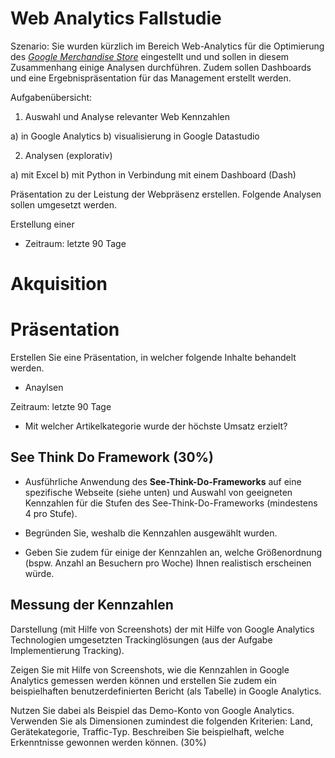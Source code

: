 # Web Analytics Fallstudie

Szenario: Sie wurden kürzlich im Bereich Web-Analytics für die Optimierung des *[Google Merchandise Store](https://your.googlemerchandisestore.com/Index)* eingestellt und und sollen in diesem Zusammenhang einige Analysen durchführen. Zudem sollen Dashboards und eine Ergebnispräsentation für das Management erstellt werden.

Aufgabenübersicht:

1) Auswahl und Analyse relevanter Web Kennzahlen

a) in Google Analytics
b) visualisierung in Google Datastudio

2) Analysen (explorativ)

a) mit Excel 
b) mit Python in Verbindung mit einem Dashboard (Dash)

 Präsentation zu der Leistung der Webpräsenz erstellen. Folgende Analysen sollen umgesetzt werden.

Erstellung einer 


- Zeitraum: letzte 90 Tage

# Akquisition



# Präsentation

Erstellen Sie eine Präsentation, in welcher folgende Inhalte behandelt werden.

- Anaylsen

Zeitraum: letzte 90 Tage

- Mit welcher Artikelkategorie wurde der höchste Umsatz erzielt?



## See Think Do Framework (30%)

- Ausführliche Anwendung des **See-Think-Do-Frameworks** auf eine spezifische Webseite (siehe unten) und Auswahl von geeigneten Kennzahlen für die Stufen des See-Think-Do-Frameworks (mindestens 4 pro Stufe). 

- Begründen Sie, weshalb die Kennzahlen ausgewählt wurden. 

- Geben Sie zudem für einige der Kennzahlen an, welche Größenordnung (bspw. Anzahl an Besuchern pro Woche) Ihnen realistisch erscheinen würde. 



## Messung der Kennzahlen

Darstellung (mit Hilfe von Screenshots) der mit Hilfe von Google Analytics Technologien umgesetzten Trackinglösungen (aus der Aufgabe Implementierung Tracking). 

Zeigen Sie mit Hilfe von Screenshots, wie die Kennzahlen in Google Analytics gemessen werden können und erstellen Sie zudem ein beispielhaften benutzerdefinierten Bericht (als Tabelle) in Google Analytics. 

Nutzen Sie dabei als Beispiel das Demo-Konto von Google Analytics. Verwenden Sie als Dimensionen zumindest die folgenden Kriterien: Land, Gerätekategorie, Traffic-Typ. Beschreiben Sie beispielhaft, welche Erkenntnisse gewonnen werden können. (30%)